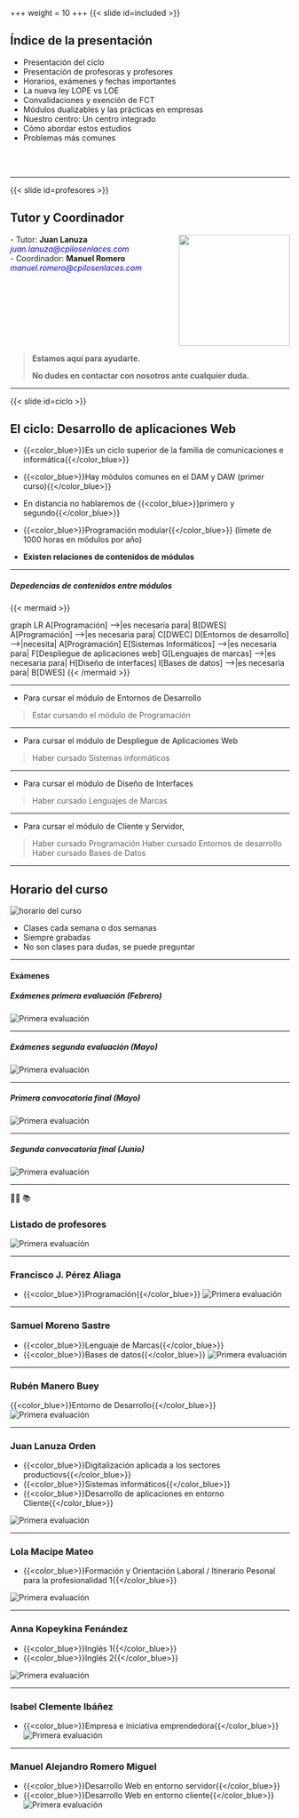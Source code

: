 +++
weight = 10
+++
{{< slide id=included >}}

## Índice de la presentación

- Presentación del ciclo
- Presentación de profesoras y profesores
- Horarios, exámenes y fechas importantes
- La nueva ley LOPE vs LOE
- Convalidaciones y exención de FCT
- Módulos dualizables y las prácticas en empresas
- Nuestro centro: Un centro integrado
- Cómo abordar estos estudios
- Problemas más comunes
<br>
<br>


---
{{< slide id=profesores >}}

## Tutor y Coordinador
<span style="display: flex; justify-content: space-between; align-items: flex-start;">
  <div>
    - Tutor: <strong>Juan Lanuza</strong>
    <br />
    <span style="color: blue; font-style: italic;">juan.lanuza@cpilosenlaces.com</span>
    <br />
    - Coordinador: <strong>Manuel Romero</strong>
    <br />
    <span style="color: blue; font-style: italic;">manuel.romero@cpilosenlaces.com</span>
  </div>
  <div>
    <img src="images/tutoria_coordinacion.jpg" height="200px">
  </div>
</span>

> **Estamos aquí para ayudarte.** 
> 
> **No dudes en contactar con nosotros ante cualquier duda.**

---
{{< slide id=ciclo >}}

## El ciclo: Desarrollo de aplicaciones Web

- {{<color_blue>}}Es un ciclo superior de la familia de comunicaciones e informática{{</color_blue>}}

- {{<color_blue>}}Hay módulos comunes en el DAM y DAW (primer curso){{</color_blue>}}
- En distancia no hablaremos de {{<color_blue>}}primero y segundo{{</color_blue>}}
- {{<color_blue>}}Programación modular{{</color_blue>}} (límete de 1000 horas en módulos por año)
- **Existen relaciones de contenidos de módulos**
---
##### Depedencias de contenidos entre módulos


<section>

{{< mermaid >}}

graph LR
A[Programación] -->|es necesaria para| B[DWES]
A[Programación] -->|es necesaria para| C[DWEC]
D[Entornos de desarrollo] -->|necesita| A[Programación]
E[Sistemas Informáticos] -->|es necesaria para| F[Despliegue de aplicaciones web]
G[Lenguajes de marcas] -->|es necesaria para| H[Diseño de interfaces]
I[Bases de datos] -->|es necesaria para| B[DWES]
{{< /mermaid >}}

---




* Para cursar el módulo de Entornos de Desarrollo
> Estar cursando el módulo de Programación
---
* Para cursar el módulo de Despliegue de Aplicaciones Web
>Haber cursado Sistemas informáticos
 ---
* Para cursar el módulo de Diseño de Interfaces
> Haber cursado Lenguajes de Marcas
----
* Para cursar el módulo de Cliente y Servidor,
>Haber cursado Programación 
>Haber cursado Entornos de desarrollo
>Haber cursado  Bases de Datos

</section>

---

## Horario del curso


<img src="/images/horario.png"  alt="horario del curso"/>

* Clases cada semana o dos semanas
* Siempre grabadas
* No son clases para dudas, se puede preguntar

---
#### Exámenes

<section>

##### Exámenes primera evaluación (Febrero)

<img src="/images/primera_evaluacion.png"  alt="Primera evaluación "/>

---

#####  Exámenes segunda evaluación (Mayo)
<img src="/images/segunda_evaluacion.png"  alt="Primera evaluación "/>

---
#####  Primera convocatoria final (Mayo)
<img src="/images/primera_convocatoria.png"  alt="Primera evaluación "/>

---

#####  Segunda convocatoria final (Junio)
<img src="/images/segunda_convocatoria.png"  alt="Primera evaluación "/>

</section>

--- 
:teacher: :books:
 <section>

### Listado de profesores

<img src="/images/profesores.png"  alt="Primera evaluación "/>

---
### Francisco J. Pérez Aliaga
* {{<color_blue>}}Programación{{</color_blue>}}
  <img src="/images/programacion.png"  alt="Primera evaluación "/>

---

### Samuel Moreno Sastre
* {{<color_blue>}}Lenguaje de Marcas{{</color_blue>}}
* {{<color_blue>}}Bases de datos{{</color_blue>}}
  <img src="/images/samuel.png"  alt="Primera evaluación "/>
---

### Rubén Manero Buey
{{<color_blue>}}Entorno de Desarrollo{{</color_blue>}}
<img src="/images/ruben.png"  alt="Primera evaluación "/>


---

### Juan Lanuza Orden
* {{<color_blue>}}Digitalización aplicada a los sectores productiovs{{</color_blue>}}   
* {{<color_blue>}}Sistemas informáticos{{</color_blue>}}    
* {{<color_blue>}}Desarrollo de aplicaciones en entorno Cliente{{</color_blue>}}
 <img src="/images/juan_lanuza.png"  alt="Primera evaluación "/>

  
---

### Lola Macipe Mateo
* {{<color_blue>}}Formación y Orientación Laboral / Itinerario Pesonal para la profesionalidad 1{{</color_blue>}}
 
<img src="/images/fol.png"  alt="Primera evaluación "/>

---

### Anna Kopeykina Fenández
* {{<color_blue>}}Inglés 1{{</color_blue>}}
* {{<color_blue>}}Inglés 2{{</color_blue>}}
       <br />
<img src="/images/ingles.png"  alt="Primera evaluación "/>

---

### Isabel Clemente Ibáñez
* {{<color_blue>}}Empresa e iniciativa emprendedora{{</color_blue>}}
  <img src="/images/fol.png"  alt="Primera evaluación "/>

---

### Manuel Alejandro Romero Miguel
* {{<color_blue>}}Desarrollo Web en entorno servidor{{</color_blue>}}
* {{<color_blue>}}Desarrollo Web en entorno cliente{{</color_blue>}}
  <img src="/images/manuel.png"  alt="Primera evaluación "/>
</section>